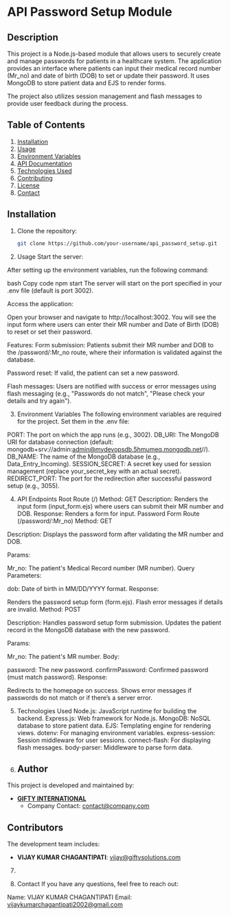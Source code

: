 # API Password Setup Module

## Description

This project is a Node.js-based module that allows users to securely create and manage passwords for patients in a healthcare system. The application provides an interface where patients can input their medical record number (Mr_no) and date of birth (DOB) to set or update their password. It uses MongoDB to store patient data and EJS to render forms.

The project also utilizes session management and flash messages to provide user feedback during the process.

## Table of Contents

1. [Installation](#installation)
2. [Usage](#usage)
3. [Environment Variables](#environment-variables)
4. [API Documentation](#api-documentation)
5. [Technologies Used](#technologies-used)
6. [Contributing](#contributing)
7. [License](#license)
8. [Contact](#contact)

## Installation

1. Clone the repository:
   ```bash
   git clone https://github.com/your-username/api_password_setup.git

2. Usage
Start the server:

After setting up the environment variables, run the following command:

bash
Copy code
npm start
The server will start on the port specified in your .env file (default is port 3002).

Access the application:

Open your browser and navigate to http://localhost:3002. You will see the input form where users can enter their MR number and Date of Birth (DOB) to reset or set their password.

Features:
Form submission: Patients submit their MR number and DOB to the /password/:Mr_no route, where their information is validated against the database.

Password reset: If valid, the patient can set a new password.

Flash messages: Users are notified with success or error messages using flash messaging (e.g., "Passwords do not match", "Please check your details and try again").


3. Environment Variables
The following environment variables are required for the project. Set them in the .env file:

PORT: The port on which the app runs (e.g., 3002).
DB_URI: The MongoDB URI for database connection (default: mongodb+srv://admin:admin@mydevopsdb.5hmumeq.mongodb.net//).
DB_NAME: The name of the MongoDB database (e.g., Data_Entry_Incoming).
SESSION_SECRET: A secret key used for session management (replace your_secret_key with an actual secret).
REDIRECT_PORT: The port for the redirection after successful password setup (e.g., 3055).

4. API Endpoints
Root Route (/)
Method: GET
Description: Renders the input form (input_form.ejs) where users can submit their MR number and DOB.
Response: Renders a form for input.
Password Form Route (/password/:Mr_no)
Method: GET

Description: Displays the password form after validating the MR number and DOB.

Params:

Mr_no: The patient's Medical Record number (MR number).
Query Parameters:

dob: Date of birth in MM/DD/YYYY format.
Response:

Renders the password setup form (form.ejs).
Flash error messages if details are invalid.
Method: POST

Description: Handles password setup form submission. Updates the patient record in the MongoDB database with the new password.

Params:

Mr_no: The patient's MR number.
Body:

password: The new password.
confirmPassword: Confirmed password (must match password).
Response:

Redirects to the homepage on success.
Shows error messages if passwords do not match or if there’s a server error.


5. Technologies Used
Node.js: JavaScript runtime for building the backend.
Express.js: Web framework for Node.js.
MongoDB: NoSQL database to store patient data.
EJS: Templating engine for rendering views.
dotenv: For managing environment variables.
express-session: Session middleware for user sessions.
connect-flash: For displaying flash messages.
body-parser: Middleware to parse form data.


6. ## Author

This project is developed and maintained by:

- **[GIFTY INTERNATIONAL](https://www.companywebsite.com)**
  - Company Contact: [contact@company.com](mailto:contact@company.com)

## Contributors

The development team includes:

- **VIJAY KUMAR CHAGANTIPATI**: [vijay@giftysolutions.com](mailto:vijay@giftysolutions.com)


7. 


8. Contact
If you have any questions, feel free to reach out:

Name: VIJAY KUMAR CHAGANTIPATI
Email: vijaykumarchagantipati2002@gmail.com
<!-- GitHub: https://github.com/your-username -->